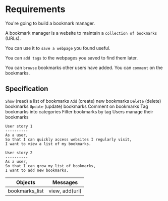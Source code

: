 Requirements
============

You're going to build a bookmark manager.

A bookmark manager is a website to maintain a `collection of bookmarks` (URLs).

You can use it to `save a webpage` you found useful.

You can `add tags` to the webpages you saved to find them later.

You can `browse` bookmarks other users have added. You can `comment` on the bookmarks.


## Specification

`Show` (read) a list of bookmarks
`Add` (create) new bookmarks
`Delete` (delete) bookmarks
`Update` (update) bookmarks
Comment on bookmarks
Tag bookmarks into categories
Filter bookmarks by tag
Users manage their bookmarks

```
User story 1
----------
As a user,
So that I can quickly access websites I regularly visit,
I want to view a list of my bookmarks.
```
```
User story 2
----------
As a user,
So that I can grow my list of bookmarks,
I want to add new bookmarks.
```
Objects | Messages
--------------- | -------------------
bookmarks_list | view, add(url)

